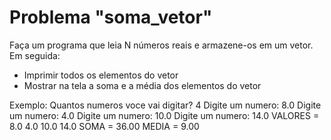 # Problema "soma_vetor"

Faça um programa que leia N números reais e armazene-os em um vetor. Em seguida:
- Imprimir todos os elementos do vetor
- Mostrar na tela a soma e a média dos elementos do vetor

Exemplo:
Quantos numeros voce vai digitar? 4
Digite um numero: 8.0
Digite um numero: 4.0
Digite um numero: 10.0
Digite um numero: 14.0
VALORES = 8.0 4.0 10.0 14.0
SOMA = 36.00
MEDIA = 9.00 
